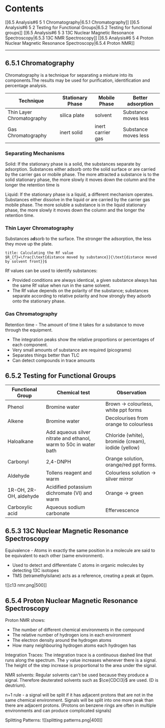 # Contents
[[6.5 Analysis#6 5 1 Chromatography|6.5.1 Chromatography]]
[[6.5 Analysis#6 5 2 Testing for Functional Groups|6.5.2 Testing for functional groups]]
[[6.5 Analysis#6 5 3 13C Nuclear Magnetic Resonance Spectroscopy|6.5.3 13C NMR Spectroscopy]]
[[6.5 Analysis#6 5 4 Proton Nuclear Magnetic Resonance Spectroscopy|6.5.4 Proton NMR]]

---
## 6.5.1 Chromatography
Chromatography is a technique for separating a mixture into its components.The results may be used for purification, identification and percentage analysis.

| Technique                 | Stationary Phase | Mobile Phase      | Better adsorption    |
| ------------------------- | ---------------- | ----------------- | -------------------- |
| Thin Layer Chromatography | silica plate     | solvent           | Substance moves less |
| Gas Chromatography        | inert solid      | inert carrier gas | Substance moves less | 

### Separating Mechanisms
Solid:
If the stationary phase is a solid, the substances separate by adsorption. Substances either adsorb onto the solid surface or are carried by the carrier gas or mobile phase. The more attracted a substance is to the solid stationary phase, the more slowly it moves down the column and the longer the retention time is

Liquid:
If the stationary phase is a liquid, a different mechanism operates. Substances either dissolve in the liquid or are carried by the carrier gas mobile phase. The more soluble a substance is in the liquid stationary phase, the more slowly it moves down the column and the longer the retention time.

### Thin Layer Chromatography
Substances a**d**sorb to the surface. The stronger the adsorption, the less they move up the plate.


```ad-info
title: Calculating the Rf value
$R_{f}=\frac{\text{distance moved by substance}}{\text{distance moved by solvent front}}$
```
Rf values can be used to identify substances:
- Provided conditions are always identical, a given substance always has the same Rf value when run in the same solvent.
- The Rf value depends on the polarity of the substance; substances separate according to relative polarity and how strongly they adsorb onto the stationary phase.

### Gas Chromatography
Retention time - The amount of time it takes for a substance to move through the equipment.

- The integration peaks show the relative proportions or percentages of each component.
- Very small amounts of substance are required (picograms)
- Separates things better than TLC
- Can detect compounds in trace amounts

## 6.5.2 Testing for Functional Groups
| Functional Group       | Chemical test                                                     | Observation                                        |
| ---------------------- | ----------------------------------------------------------------- | -------------------------------------------------- |
| Phenol                 | Bromine water                                                     | Brown -> colourless, white ppt forms               | 
| Alkene                 | Bromine water                                                     | Decolourises from orange to colourless             |
| Haloalkane             | Add aqueous silver nitrate and ethanol, warm to 50c in water bath | Chloride (white), bromide (cream), iodide (yellow) |
| Carbonyl               | 2,4-DNPH                                                          | Orange solution, orange/red ppt forms.             |
| Aldehyde               | Tollens reagent and warm                                          | Colourless solution -> silver mirror               |
| 1R-OH, 2R-OH, aldehyde | Acidified potassium dichromate (VI) and warm                      | Orange -> green                                    |
| Carboxylic acid        | Aqueous sodium carbonate                                          | Effervescence                                      |

## 6.5.3 13C Nuclear Magnetic Resonance Spectroscopy
Equivalence - Atoms in exactly the same position in a molecule are said to be equivalent to each other (same environment).

- Used to detect and differentiate C atoms in organic molecules by detecting 13C isotopes
- TMS (tetramethylsilane) acts as a reference, creating a peak at 0ppm.

![[c13 nmr.png|500]]

## 6.5.4 Proton Nuclear Magnetic Resonance Spectroscopy
Proton NMR shows:
- The number of different chemical environments in the compound
- The relative number of hydrogen ions in each environment
- The electron density around the hydrogen atoms
- How many neighbouring hydrogen atoms each hydrogen has

Integration Traces:
The integration trace is a continuous dashed line that runs along the spectrum. The y value increases whenever there is a signal. The height of the step increase is proportional to the area under the signal.

NMR solvents:
Regular solvents can't be used because they produce a signal. Therefore deuterated solvents such as $\ce{CDCl3}$ are used. (D is deutrium).

n+1 rule - a signal will be split if it has adjacent protons that are not in the same chemical environment. Signals will be split into one more peak than there are adjacent protons. (Protons on benzene rings are often in multiple environments and can produce complicated signals)

Splitting Patterns:
![[splitting patterns.png|400]]